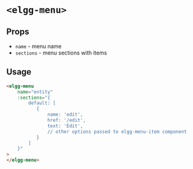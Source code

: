 # `<elgg-menu>`

## Props

 * `name` - menu name
 * `sections` - menu sections with items
 
## Usage

```html
<elgg-menu
    name="entity"
    :sections="{
        default: [
           {
               name: 'edit',
               href: '/edit',
               text: 'Edit',
               // other options passed to elgg-menu-item component
           }
        ]
    }"
>
</elgg-menu>
```

